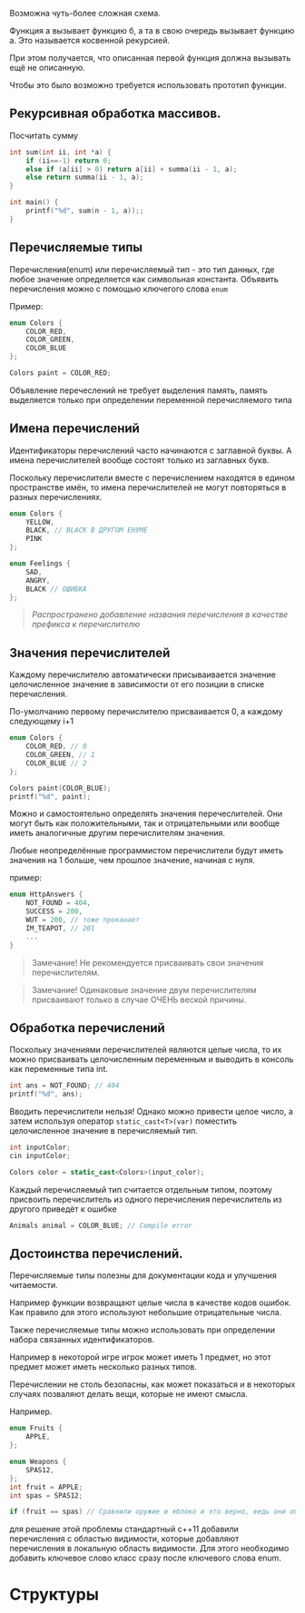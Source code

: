 Возможна чуть-более сложная схема.

Функция а вызывает функцию б, а та в свою очередь вызывает функцию а. Это называется косвенной рекурсией.

При этом получается, что описанная первой функция должна вызывать ещё не описанную.

Чтобы это было возможно требуется использовать прототип функции.

## Рекурсивная обработка массивов.
Посчитать сумму
```c
int sum(int ii, int *a) {
    if (ii==-1) return 0;
    else if (a[ii] > 0) return a[ii] + summa(ii - 1, a);
    else return summa(ii - 1, a);
}

int main() {
    printf("%d", sum(n - 1, a));;
}
```

## Перечисляемые типы

Перечисления(enum) или перечисляемый тип - это тип данных, где любое значение определяется как символьная константа. Объявить перечисления можно с помощью ключегого слова ```enum```

Пример:

```c++
enum Colors {
    COLOR_RED,
    COLOR_GREEN,
    COLOR_BLUE
};

Colors paint = COLOR_RED;
```

Объявление перечеслений не требует выделения память, память выделяется только при определении переменной перечисляемого типа

## Имена перечислений

Идентификаторы перечислений часто начинаются с заглавной буквы. А имена перечислителей вообще состоят только из заглавных букв.

Поскольку перечислители вместе с перечислением находятся в едином пространстве имён, то имена перечислителей не могут повторяться в разных перечислениях.

```c++
enum Colors {
    YELLOW,
    BLACK, // BLACK В ДРУГОМ ЕНУМЕ
    PINK
};

enum Feelings {
    SAD,
    ANGRY,
    BLACK // ОШИБКА
};
```

>*Распространено добавление названия перечисления в качестве префикса к перечислителю*

## Значения перечислителей

Каждому перечислителю автоматически присываивается значение целочисленное значение в зависимости от его позиции в списке перечисления.

По-умолчанию первому перечислителю присваивается 0, а каждому следующему i+1

```c++
enum Colors {
    COLOR_RED, // 0
    COLOR_GREEN, // 1
    COLOR_BLUE // 2
};

Colors paint(COLOR_BLUE);
printf("%d", paint);
```

Можно и самостоятельно определять значения перечеслителей. Они могут быть как положительными, так и отрицательными или вообще иметь аналогичные другим перечислителям значения. 

Любые неопределённые программистом перечислители будут иметь значения на 1 больше, чем прошлое значение, начиная с нуля.


пример:

```c++
enum HttpAnswers {
    NOT_FOUND = 404,
    SUCCESS = 200,
    WUT = 200, // тоже проканает
    IM_TEAPOT, // 201
    ...
}
```

>Замечание! Не рекомендуется присваивать свои значения перечислителям.

>Замечание! Одинаковые значение двум перечислителям присваивают только в случае ОЧЕНЬ веской причины.

## Обработка перечислений
Поскольку значениями перечислителей являются целые числа, то их можно присваивать целочисленным переменным и выводить в консоль как переменные типа int.

```c++
int ans = NOT_FOUND; // 404
printf("%d", ans);
```


Вводить перечислители нельзя! Однако можно привести целое число, а затем используя оператор ```static_cast<T>(var)``` поместить целочисленное значение в перечисляемый тип.

```c++
int inputColor;
cin inputColor;

Colors color = static_cast<Colors>(input_color);
```

Каждый перечисляемый тип считается отдельным типом, поэтому присвоить перечислитель из одного перечисления перечислитель из другого приведёт к ошибке

```c++
Animals animal = COLOR_BLUE; // Compile error
```


## Достоинства перечислений.
Перечисляемые типы полезны для документации кода и улучшения читаемости. 

Например функции возвращают целые числа в качестве кодов ошибок. Как правило для этого используют небольшие отрицательные числа.

Также перечисляемые типы можно использовать при определении набора связанных идентификаторов.

Например в некоторой игре игрок может иметь 1 предмет, но этот предмет может иметь несколько разных типов.

Перечислении не столь безопасны, как может показаться и в некоторых случаях позваляют делать вещи, которые не имеют смысла. 

Например.
```c++
enum Fruits {
    APPLE,
};

enum Weapons {
    SPAS12,
};
int fruit = APPLE;
int spas = SPAS12;

if (fruit == spas) // Сравнили оружие и яблоко и это верно, ведь они оба имеют числ. значение 0. 
```

для решение этой проблемы стандартный с++11 добавили перечисления с областью видимости, которые добавляют перечисления в локальную область видимости. Для этого необходимо добавить ключевое слово класс сразу после ключевого слова enum.

# Структуры
